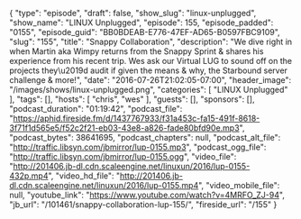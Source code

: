 {
  "type": "episode",
  "draft": false,
  "show_slug": "linux-unplugged",
  "show_name": "LINUX Unplugged",
  "episode": 155,
  "episode_padded": "0155",
  "episode_guid": "BB0BDEAB-E776-47EF-AD65-B0597FBC9109",
  "slug": "155",
  "title": "Snappy Collaboration",
  "description": "We dive right in when Martin aka Wimpy returns from the Snappy Sprint & shares his experience from his recent trip. Wes ask our Virtual LUG to sound off on the projects they\u2019d audit if given the means & why, the Starbound server challenge & more!",
  "date": "2016-07-26T21:02:05-07:00",
  "header_image": "/images/shows/linux-unplugged.png",
  "categories": [
    "LINUX Unplugged"
  ],
  "tags": [],
  "hosts": [
    "chris",
    "wes"
  ],
  "guests": [],
  "sponsors": [],
  "podcast_duration": "01:19:42",
  "podcast_file": "https://aphid.fireside.fm/d/1437767933/f31a453c-fa15-491f-8618-3f71f1d565e5/f52c2f21-eb03-43e8-a826-fade80bfd90e.mp3",
  "podcast_bytes": 38641695,
  "podcast_chapters": null,
  "podcast_alt_file": "http://traffic.libsyn.com/jbmirror/lup-0155.mp3",
  "podcast_ogg_file": "http://traffic.libsyn.com/jbmirror/lup-0155.ogg",
  "video_file": "http://201406.jb-dl.cdn.scaleengine.net/linuxun/2016/lup-0155-432p.mp4",
  "video_hd_file": "http://201406.jb-dl.cdn.scaleengine.net/linuxun/2016/lup-0155.mp4",
  "video_mobile_file": null,
  "youtube_link": "https://www.youtube.com/watch?v=4MRFO_ZJ-94",
  "jb_url": "/101461/snappy-collaboration-lup-155/",
  "fireside_url": "/155"
}

